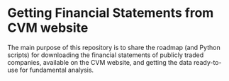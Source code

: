 # Getting Financial Statements from CVM website
The main purpose of this repository is to share the roadmap (and  Python scripts) for downloading the financial statements of publicly traded companies, available on the CVM website, and getting the data ready-to-use for fundamental analysis.

